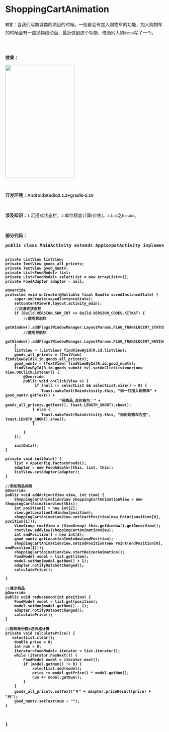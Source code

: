 # ShoppingCartAnimation

<!-- Baidu Button BEGIN -->

<div id="article_content" class="article_content">

<p><span style="line-height:26px"><span style="font-family:Arial; color:rgb(51,51,51)"><span style="font-size:12px"><strong>前言</strong></span><span style="font-size:14px">：</span></span><span style="font-size:14px"><span style="font-family:SimHei">当我们写商城类的项目的时候，一般都会有加入购物车的功能，加入购物车的时候会有一些抛物线动画，最近做到这个功能，借助别人的demo写了一个。</span></span></span></p>
<p><span style="line-height:26px"><span style="font-size:14px"><span style="font-family:SimHei"><br>
</span></span></span></p>
<p><span style="font-family:SimHei"><span style="font-size:14px"><strong>效果：</strong></span></span></p>
<p><span style="font-family:SimHei"><span style="font-size:14px"><strong><img src="http://wx2.sinaimg.cn/large/006pg0W4gy1fdtfi51rl4g30as0inhdt.gif" width="220" height="360" alt=""><br>
</strong></span></span></p>
<p><strong style="color:rgb(51,51,51); font-family:&quot;Microsoft YaHei&quot;,Arial; font-size:14px"><br>
</strong></p>
<p><strong style="color:rgb(51,51,51); font-family:&quot;Microsoft YaHei&quot;,Arial; font-size:14px">开发环境：AndroidStudio2.1.2&#43;gradle-2.10</strong></p>
<p><span style="font-family:SimHei"><span style="font-size:14px"><strong><br>
</strong></span></span></p>
<p><span style="font-family:SimHei"><span style="font-size:14px"><strong>涉及知识：</strong></span></span><span style="font-size:14px; font-family:SimHei">1.沉浸式状态栏，</span><span style="font-size:14px; font-family:SimHei">2.单位精度计算(价&#26684;)，</span><span style="font-size:14px; font-family:SimHei">3.List之Iterator。</span></p>
<p><span style="font-size:14px; font-family:SimHei"><br>
</span></p>
<p><span style="font-size:14px; font-family:SimHei"><strong>部分代码：</strong></span></p>
<p><span style="font-family:SimHei"></span><pre name="code" class="java" style="font-size: 14px; font-weight: bold;">public class MainActivity extends AppCompatActivity implements FoodAdapter.FoodActionCallback {


    private ListView listView;
    private TextView goods_all_pricetv;
    private TextView good_numtv;
    private List<FoodModel> list;
    private List<FoodModel> selectList = new ArrayList<>();
    private FoodAdapter adapter = null;

    @Override
    protected void onCreate(@Nullable final Bundle savedInstanceState) {
        super.onCreate(savedInstanceState);
        setContentView(R.layout.activity_main);
        //沉浸式状态栏
        if (Build.VERSION.SDK_INT >= Build.VERSION_CODES.KITKAT) {
            //透明状态栏
            getWindow().addFlags(WindowManager.LayoutParams.FLAG_TRANSLUCENT_STATUS);
            //透明导航栏
            getWindow().addFlags(WindowManager.LayoutParams.FLAG_TRANSLUCENT_NAVIGATION);
        }
        listView = (ListView) findViewById(R.id.listView);
        goods_all_pricetv = (TextView) findViewById(R.id.goods_all_pricetv);
        good_numtv = (TextView) findViewById(R.id.good_numtv);
        findViewById(R.id.goods_submit_tv).setOnClickListener(new View.OnClickListener() {
            @Override
            public void onClick(View v) {
                 if (null != selectList && selectList.size() > 0) {
                    Toast.makeText(MainActivity.this, "你一共加入购物车" + good_numtv.getText() +
                            "份商品,总价格为：" + goods_all_pricetv.getText(), Toast.LENGTH_SHORT).show();
                } else {
                    Toast.makeText(MainActivity.this, "你的购物车为空", Toast.LENGTH_SHORT).show();
                }

            }
        });

        initData();
    }

    private void initData() {
        list = AppConfig.factoryFoods();
        adapter = new FoodAdapter(this, list, this);
        listView.setAdapter(adapter);
    }

    //添加商品动画
    @Override
    public void addAction(View view, int item) {
        ShoppingCartAnimationView shoppingCartAnimationView = new ShoppingCartAnimationView(this);
        int position[] = new int[2];
        view.getLocationInWindow(position);
        shoppingCartAnimationView.setStartPosition(new Point(position[0], position[1]));
        ViewGroup rootView = (ViewGroup) this.getWindow().getDecorView();
        rootView.addView(shoppingCartAnimationView);
        int endPosition[] = new int[2];
        good_numtv.getLocationInWindow(endPosition);
        shoppingCartAnimationView.setEndPosition(new Point(endPosition[0], endPosition[1]));
        shoppingCartAnimationView.startBeizerAnimation();
        FoodModel model = list.get(item);
        model.setNum(model.getNum() + 1);
        adapter.notifyDataSetChanged();
        calculatePrice();

    }

    //减少商品
    @Override
    public void reduceGood(int position) {
        FoodModel model = list.get(position);
        model.setNum(model.getNum() - 1);
        adapter.notifyDataSetChanged();
        calculatePrice();
    }

    //购物车份数+总价格计算
    private void calculatePrice() {
       selectList.clear();
        double price = 0;
        int num = 0;
        Iterator<FoodModel> iterator = list.iterator();
        while (iterator.hasNext()) {
            FoodModel model = iterator.next();
            if (model.getNum() != 0) {
                selectList.add(model);
                price += model.getPrice() * model.getNum();
                num += model.getNum();
            }
        }
        goods_all_pricetv.setText("￥" + adapter.priceResult(price) + "元");
        good_numtv.setText(num + "");
    }
}
</pre><br>

</div>

<!-- Baidu Button END -->

